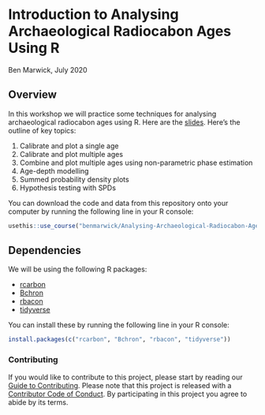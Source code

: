 Introduction to Analysing Archaeological Radiocabon Ages Using R
================
Ben Marwick, July 2020

## Overview

In this workshop we will practice some techniques for analysing
archaeological radiocabon ages using R. Here are the [slides](https://docs.google.com/presentation/d/1CnenM0imyfxBRZUdeuTP6afRMvEZbg99nsLmbvSOeaE/edit?usp=sharing). Here’s the outline of key
topics:

1.  Calibrate and plot a single age
2.  Calibrate and plot multiple ages
3.  Combine and plot multiple ages using non-parametric phase estimation
4.  Age-depth modelling
5.  Summed probability density plots
6.  Hypothesis testing with SPDs

You can download the code and data from this repository onto your computer by running the following line in your R console:

```r
usethis::use_course("benmarwick/Analysing-Archaeological-Radiocabon-Ages-Using-R")
```

## Dependencies 

We will be using the following R packages:

- [rcarbon](https://cran.r-project.org/web/packages/rcarbon/vignettes/rcarbon.html)
- [Bchron](https://cran.r-project.org/web/packages/Bchron/vignettes/Bchron.html)
- [rbacon](https://chrono.qub.ac.uk/blaauw/manualBacon_2.3.pdf)
- [tidyverse](https://www.tidyverse.org/)

You can install these by running the following line in your R console:

```r
install.packages(c("rcarbon", "Bchron", "rbacon", "tidyverse"))
```

### Contributing

If you would like to contribute to this project, please start by reading
our [Guide to Contributing](CONTRIBUTING.md). Please note that this
project is released with a [Contributor Code of Conduct](CONDUCT.md). By
participating in this project you agree to abide by its terms.
